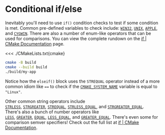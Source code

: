 # Conditional if/else

Inevitably you'll need to use `if()` condition checks to test if some condition is met. Common pre-defined variables to check include: [`WIN32`](https://cmake.org/cmake/help/latest/variable/WIN32.html), [`UNIX`](https://cmake.org/cmake/help/latest/variable/UNIX.html), [`APPLE`](https://cmake.org/cmake/help/latest/variable/APPLE.html), and [`CYGWIN`](https://cmake.org/cmake/help/latest/variable/CYGWIN.html). There are also a number of enum-like operators that can be used for comparisons. You can view the complete rundown on the [if | CMake Documentation](https://cmake.org/cmake/help/latest/command/if.html) page.

<<< ./CMakeLists.txt{cmake}

```sh
cmake -B build
cmake --build build
./build/my-app
```

Notice how the `elseif()` block uses the `STREQUAL` operator instead of a more common idiom like `==` to check if the [`CMAKE_SYSTEM_NAME`](https://cmake.org/cmake/help/latest/variable/CMAKE_SYSTEM_NAME.html) variable is equal to `"Linux"`.

Other common string operators include [`STRLESS`](https://cmake.org/cmake/help/latest/command/if.html#strless), [`STRGREATER`](https://cmake.org/cmake/help/latest/command/if.html#strgreater), [`STREQUAL`](https://cmake.org/cmake/help/latest/command/if.html#strequal), [`STRLESS_EQUAL`](https://cmake.org/cmake/help/latest/command/if.html#strless-equal), and [`STRGREATER_EQUAL`](https://cmake.org/cmake/help/latest/command/if.html#strgreater-equal). There's also a bunch of number operators like [`LESS`](https://cmake.org/cmake/help/latest/command/if.html#less), [`GREATER`](https://cmake.org/cmake/help/latest/command/if.html#greater), [`EQUAL`](https://cmake.org/cmake/help/latest/command/if.html#equal), [`LESS_EQUAL`](https://cmake.org/cmake/help/latest/command/if.html#less-equal), and [`GREATER_EQUAL`](https://cmake.org/cmake/help/latest/command/if.html#greater-equal). There's even some for comparison semver specifiers! Check out the full list at [if | CMake Documentation](https://cmake.org/cmake/help/latest/command/if.html).